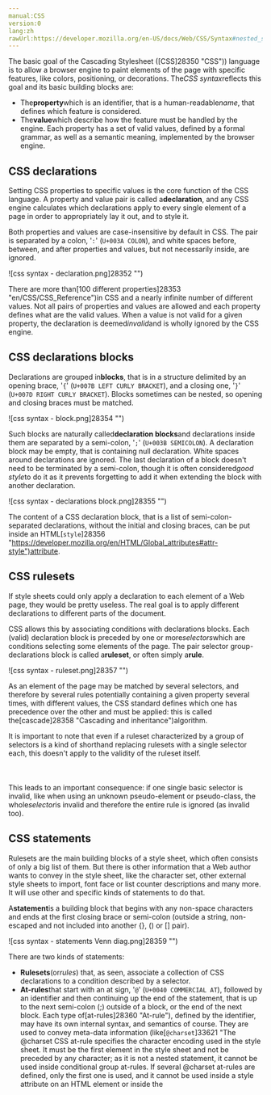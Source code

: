 ```yaml
---
manual:CSS
version:0
lang:zh
rawUrl:https://developer.mozilla.org/en-US/docs/Web/CSS/Syntax#nested_statements
---
```






The basic goal of the Cascading Stylesheet ([CSS]28350 "CSS")) language is to allow a browser engine to paint elements of the page with specific features, like colors, positioning, or decorations. The*CSS syntax*reflects this goal and its basic building blocks are:


* The**property**which is an identifier, that is a human-readable*name*, that defines which feature is considered.
* The**value**which describe how the feature must be handled by the engine. Each property has a set of valid values, defined by a formal grammar, as well as a semantic meaning, implemented by the browser engine.

## CSS declarations<a name="CSS_declarations"></a>


Setting CSS properties to specific values is the core function of the CSS language. A property and value pair is called a**declaration**, and any CSS engine calculates which declarations apply to every single element of a page in order to appropriately lay it out, and to style it.



Both properties and values are case-insensitive by default in CSS. The pair is separated by a colon, &#39;`:`&#39; (`U+003A COLON`), and white spaces before, between, and after properties and values, but not necessarily inside, are ignored.



![css syntax - declaration.png]28352 "")



There are more than[100 different properties]28353 "en/CSS/CSS_Reference")in CSS and a nearly infinite number of different values. Not all pairs of properties and values are allowed and each property defines what are the valid values. When a value is not valid for a given property, the declaration is deemed*invalid*and is wholly ignored by the CSS engine.


## CSS declarations blocks<a name="CSS_declarations_blocks"></a>


Declarations are grouped in**blocks**, that is in a structure delimited by an opening brace, &#39;`{`&#39; (`U+007B LEFT CURLY BRACKET`), and a closing one, &#39;`}`&#39; (`U+007D RIGHT CURLY BRACKET`). Blocks sometimes can be nested, so opening and closing braces must be matched.



![css syntax - block.png]28354 "")



Such blocks are naturally called**declaration blocks**and declarations inside them are separated by a semi-colon, &#39;`;`&#39; (`U+003B SEMICOLON`). A declaration block may be empty, that is containing null declaration. White spaces around declarations are ignored. The last declaration of a block doesn&#39;t need to be terminated by a semi-colon, though it is often considered*good style*to do it as it prevents forgetting to add it when extending the block with another declaration.



![css syntax - declarations block.png]28355 "")

The content of a CSS declaration block, that is a list of semi-colon-separated declarations, without the initial and closing braces, can be put inside an HTML[`style`]28356 "https://developer.mozilla.org/en/HTML/Global_attributes#attr-style")attribute.

## CSS rulesets<a name="CSS_rulesets"></a>


If style sheets could only apply a declaration to each element of a Web page, they would be pretty useless. The real goal is to apply different declarations to different parts of the document.



CSS allows this by associating conditions with declarations blocks. Each (valid) declaration block is preceded by one or more*selectors*which are conditions selecting some elements of the page. The pair selector group-declarations block is called a**ruleset**, or often simply a**rule**.



![css syntax - ruleset.png]28357 "")



As an element of the page may be matched by several selectors, and therefore by several rules potentially containing a given property several times, with different values, the CSS standard defines which one has precedence over the other and must be applied: this is called the[cascade]28358 "Cascading and inheritance")algorithm.

It is important to note that even if a ruleset characterized by a group of selectors is a kind of shorthand replacing rulesets with a single selector each, this doesn&#39;t apply to the validity of the ruleset itself.<br></br><br></br>This leads to an important consequence: if one single basic selector is invalid, like when using an unknown pseudo-element or pseudo-class, the whole*selector*is invalid and therefore the entire rule is ignored (as invalid too).

## CSS statements<a name="CSS_statements"></a>


Rulesets are the main building blocks of a style sheet, which often consists of only a big list of them. But there is other information that a Web author wants to convey in the style sheet, like the character set, other external style sheets to import, font face or list counter descriptions and many more. It will use other and specific kinds of statements to do that.



A**statement**is a building block that begins with any non-space characters and ends at the first closing brace or semi-colon (outside a string, non-escaped and not included into another {}, () or [] pair).



![css syntax - statements Venn diag.png]28359 "")



There are two kinds of statements:


* **Rulesets**(or*rules*) that, as seen, associate a collection of CSS declarations to a condition described by a selector.
* **At-rules**that start with an at sign, &#39;`@`&#39; (`U+0040 COMMERCIAL AT`), followed by an identifier and then continuing up the end of the statement, that is up to the next semi-colon (;) outside of a block, or the end of the next block. Each type of[at-rules]28360 "At-rule"), defined by the identifier, may have its own internal syntax, and semantics of course. They are used to convey meta-data information (like[`@charset`]33621 "The @charset CSS at-rule specifies the character encoding used in the style sheet. It must be the first element in the style sheet and not be preceded by any character; as it is not a nested statement, it cannot be used inside conditional group at-rules. If several @charset at-rules are defined, only the first one is used, and it cannot be used inside a style attribute on an HTML element or inside the <style> element where the character set of the HTML page is relevant.")or[`@import`]33622 "The @import CSS at-rule is used to import style rules from other style sheets. These rules must precede all other types of rules, except @charset rules; as it is not a nested statement, @import cannot be used inside conditional group at-rules.")), conditional information (like[`@media`]14285 "The @media CSS at-rule can be used to apply styles based on the result of one or more media queries, which test a device's type, specific characteristics, and environment.")or[`@document`]33623 "The @document CSS at-rule restricts the style rules contained within it based on the URL of the document. It is designed primarily for user-defined style sheets, though it can be used on author-defined style sheets, too.")), or descriptive information (like[`@font-face`]26965 "The @font-face CSS at-rule allows authors to specify fonts (online url(), and locally local()), to display text on their web pages. By allowing authors to provide their own fonts, @font-face eliminates the need to depend on the limited number of fonts users have installed on their computers. By allowing authors to access users fonts, @font-face eliminates the dependencies of having internet access, as well as downloading the font's resources locally. These seemingly contrasting options empower developers to take advantage of the users settings in order to provide a seamless typographical experience. The @font-face at-rule may be used not only at the top level of a CSS, but also inside any CSS conditional-group at-rule.")).


Any statement which isn&#39;t a ruleset or an at-rule is invalid and ignored.



[*CSS Conditionals Level 3*]28361 "en/CSS/CSS3#Conditionals"). Now, though still experimental and not supported by every browser, conditional group rules can contain a wider range of content: rulesets but also some, but not all, at-rules.


## See also<a name="See_also"></a>

* CSS Key Concepts:[CSS syntax]32857 "Syntax"),[at-rule]4443 "At-rule"),[comments]32858 "Comments"),[specificity]31831 "Specificity")and[inheritance]28555 "inheritance"), the[box]32859 "Box model"),[layout modes]32860 "CSS layout modes")and[visual formatting models]32861 "Visual formatting model"), and[margin collapsing]30837 "Margin collapsing"), or the[initial]28552 "initial value"),[computed]28556 "computed value"),[resolved]32862 "resolved value"),[specified]32863 "specified value"),[used]32864 "used value"), and[actual]32865 "actual value")values. Definitions of[value syntax]28301 "Value definition syntax"),[shorthand properties]28797 "Shorthand properties")and[replaced elements]28752 "Replaced element").



